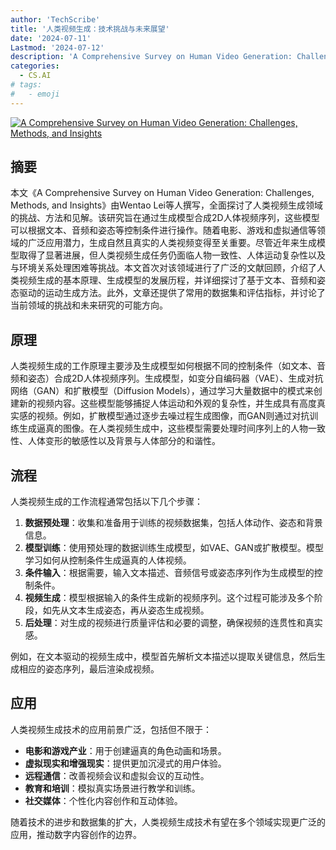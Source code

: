 ```yaml
---
author: 'TechScribe'
title: '人类视频生成：技术挑战与未来展望'
date: '2024-07-11'
Lastmod: '2024-07-12'
description: 'A Comprehensive Survey on Human Video Generation: Challenges, Methods, and Insights'
categories:
  - CS.AI
# tags:
#   - emoji
---
```


[![A Comprehensive Survey on Human Video Generation: Challenges, Methods, and Insights](https://arxiv-research-1301205113.cos.ap-guangzhou.myqcloud.com/images/2407.08428v1.pdf_0.jpg)](https://arxiv.org/abs/2407.08428v1)

## 摘要

本文《A Comprehensive Survey on Human Video Generation: Challenges, Methods, and Insights》由Wentao Lei等人撰写，全面探讨了人类视频生成领域的挑战、方法和见解。该研究旨在通过生成模型合成2D人体视频序列，这些模型可以根据文本、音频和姿态等控制条件进行操作。随着电影、游戏和虚拟通信等领域的广泛应用潜力，生成自然且真实的人类视频变得至关重要。尽管近年来生成模型取得了显著进展，但人类视频生成任务仍面临人物一致性、人体运动复杂性以及与环境关系处理困难等挑战。本文首次对该领域进行了广泛的文献回顾，介绍了人类视频生成的基本原理、生成模型的发展历程，并详细探讨了基于文本、音频和姿态驱动的运动生成方法。此外，文章还提供了常用的数据集和评估指标，并讨论了当前领域的挑战和未来研究的可能方向。<!--more-->

## 原理

人类视频生成的工作原理主要涉及生成模型如何根据不同的控制条件（如文本、音频和姿态）合成2D人体视频序列。生成模型，如变分自编码器（VAE）、生成对抗网络（GAN）和扩散模型（Diffusion Models），通过学习大量数据中的模式来创建新的视频内容。这些模型能够捕捉人体运动和外观的复杂性，并生成具有高度真实感的视频。例如，扩散模型通过逐步去噪过程生成图像，而GAN则通过对抗训练生成逼真的图像。在人类视频生成中，这些模型需要处理时间序列上的人物一致性、人体变形的敏感性以及背景与人体部分的和谐性。

## 流程

人类视频生成的工作流程通常包括以下几个步骤：
1. **数据预处理**：收集和准备用于训练的视频数据集，包括人体动作、姿态和背景信息。
2. **模型训练**：使用预处理的数据训练生成模型，如VAE、GAN或扩散模型。模型学习如何从控制条件生成逼真的人体视频。
3. **条件输入**：根据需要，输入文本描述、音频信号或姿态序列作为生成模型的控制条件。
4. **视频生成**：模型根据输入的条件生成新的视频序列。这个过程可能涉及多个阶段，如先从文本生成姿态，再从姿态生成视频。
5. **后处理**：对生成的视频进行质量评估和必要的调整，确保视频的连贯性和真实感。

例如，在文本驱动的视频生成中，模型首先解析文本描述以提取关键信息，然后生成相应的姿态序列，最后渲染成视频。

## 应用

人类视频生成技术的应用前景广泛，包括但不限于：
- **电影和游戏产业**：用于创建逼真的角色动画和场景。
- **虚拟现实和增强现实**：提供更加沉浸式的用户体验。
- **远程通信**：改善视频会议和虚拟会议的互动性。
- **教育和培训**：模拟真实场景进行教学和训练。
- **社交媒体**：个性化内容创作和互动体验。

随着技术的进步和数据集的扩大，人类视频生成技术有望在多个领域实现更广泛的应用，推动数字内容创作的边界。
